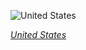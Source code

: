 
![United States](https://www.gstatic.com/prettyearth/assets/full/6135.jpg)

*[United States](https://www.google.com/maps/@19.825646,-155.992341,16z/data=!3m1!1e3)*
